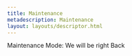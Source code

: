```yaml
---
title: Maintenance
metadescription: Maintenance
layout: layouts/descriptor.html
---
```

Maintenance Mode: We will be right Back